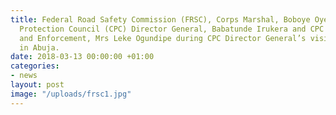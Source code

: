 ```yaml
---
title: Federal Road Safety Commission (FRSC), Corps Marshal, Boboye Oyeyemi; Consumer
  Protection Council (CPC) Director General, Babatunde Irukera and CPC Director, Surveillance
  and Enforcement, Mrs Leke Ogundipe during CPC Director General’s visit to FRSC Headquarters
  in Abuja.​
date: 2018-03-13 00:00:00 +01:00
categories:
- news
layout: post
image: "/uploads/frsc1.jpg"
---
```


